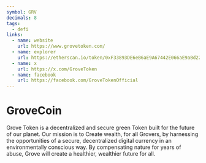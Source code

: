```yaml
---
symbol: GRV
decimals: 8
tags:
  - defi
links:
  - name: website
    url: https://www.grovetoken.com/
  - name: explorer
    url: https://etherscan.io/token/0xF33893DE6eB6aE9A67442E066aE9aBd228f5290c
  - name: x
    url: https://x.com/GroveToken
  - name: facebook
    url: https://facebook.com/GroveTokenOfficial
---
```


# GroveCoin

Grove Token is a decentralized and secure green Token built for the future of our planet. Our mission is to Create wealth, for all Grovers, by harnessing the opportunities of a secure, decentralized digital currency in an environmentally conscious way. By compensating nature for years of abuse, Grove will create a healthier, wealthier future for all.
